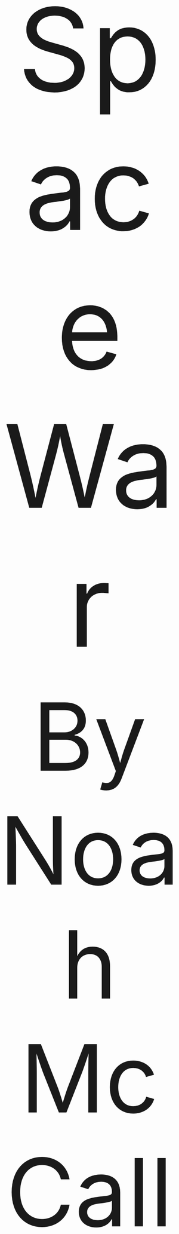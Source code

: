 <p style="text-align: center;">
  <span style= "font-size:22em;"> Space War </span>
</p>
<p style="text-align: center;">
 <span style= "font-size:18em;"> By Noah McCall </span>
</p>
